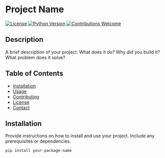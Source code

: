 # Project Name

[![License](https://img.shields.io/badge/License-MIT-blue.svg)](https://opensource.org/licenses/MIT)
[![Python Version](https://img.shields.io/badge/Python-3.x-blue.svg)](https://www.python.org/)
[![Contributions Welcome](https://img.shields.io/badge/Contributions-Welcome-brightgreen.svg)](CONTRIBUTING.md)

## Description

A brief description of your project. What does it do? Why did you build it? What problem does it solve?

## Table of Contents

- [Installation](#installation)
- [Usage](#usage)
- [Contributing](#contributing)
- [License](#license)
- [Contact](#contact)

## Installation

Provide instructions on how to install and use your project. Include any prerequisites or dependencies.

```bash
pip install your-package-name
